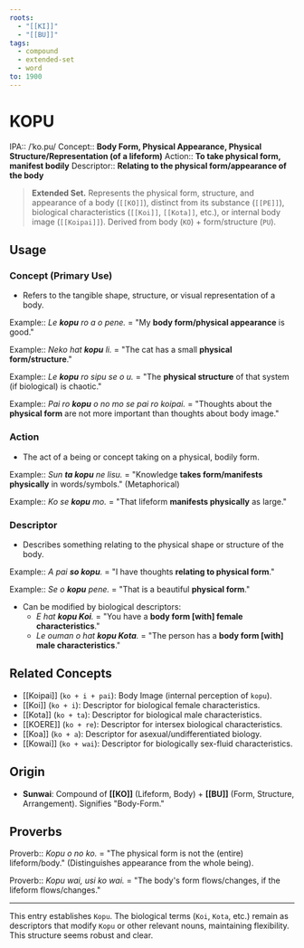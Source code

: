 ```yaml
---
roots:
  - "[[KI]]"
  - "[[BU]]"
tags:
  - compound
  - extended-set
  - word
to: 1900
---
```


# KOPU

IPA::				/ˈko.pu/
Concept::		**Body Form, Physical Appearance, Physical Structure/Representation (of a lifeform)**
Action::		**To take physical form, manifest bodily**
Descriptor::	**Relating to the physical form/appearance of the body**

> **Extended Set.** Represents the physical form, structure, and appearance of a body (`[[KO]]`), distinct from its substance (`[[PE]]`), biological characteristics (`[[Koi]]`, `[[Kota]]`, etc.), or internal body image (`[[Koipai]]`). Derived from body (`KO`) + form/structure (`PU`).

## Usage

### Concept (Primary Use)
*   Refers to the tangible shape, structure, or visual representation of a body.

Example::   *Le **kopu** ro a o pene.* = "My **body form/physical appearance** is good."

Example::   *Neko hat **kopu** li.* = "The cat has a small **physical form/structure**."

Example::   *Le **kopu** ro sipu se o u.* = "The **physical structure** of that system (if biological) is chaotic."

Example::   *Pai ro **kopu** o no mo se pai ro koipai.* = "Thoughts about the **physical form** are not more important than thoughts about body image."

### Action
*   The act of a being or concept taking on a physical, bodily form.

Example::   *Sun **ta kopu** ne lisu.* = "Knowledge **takes form/manifests physically** in words/symbols." (Metaphorical)

Example::   *Ko se **kopu** mo.* = "That lifeform **manifests physically** as large."

### Descriptor
*   Describes something relating to the physical shape or structure of the body.

Example::   *A pai **so kopu**.* = "I have thoughts **relating to physical form**."

Example::   *Se o **kopu** pene.* = "That is a beautiful **physical form**."

*   Can be modified by biological descriptors:
    *   *E hat **kopu Koi**.* = "You have a **body form [with] female characteristics**."
    *   *Le ouman o hat **kopu Kota**.* = "The person has a **body form [with] male characteristics**."

## Related Concepts
*   [[Koipai]] (`ko + i + pai`): Body Image (internal perception of `kopu`).
*   [[Koi]] (`ko + i`): Descriptor for biological female characteristics.
*   [[Kota]] (`ko + ta`): Descriptor for biological male characteristics.
*   [[KOERE]] (`ko + re`): Descriptor for intersex biological characteristics.
*   [[Koa]] (`ko + a`): Descriptor for asexual/undifferentiated biology.
*   [[Kowai]] (`ko + wai`): Descriptor for biologically sex-fluid characteristics.

## Origin

*   **Sunwai**: Compound of **[[KO]]** (Lifeform, Body) + **[[BU]]** (Form, Structure, Arrangement). Signifies "Body-Form."

## Proverbs

Proverb:: *Kopu o no ko.* = "The physical form is not the (entire) lifeform/body." (Distinguishes appearance from the whole being).

Proverb:: *Kopu wai, usi ko wai.* = "The body's form flows/changes, if the lifeform flows/changes."

---
This entry establishes `Kopu`. The biological terms (`Koi`, `Kota`, etc.) remain as descriptors that modify `Kopu` or other relevant nouns, maintaining flexibility. This structure seems robust and clear.
